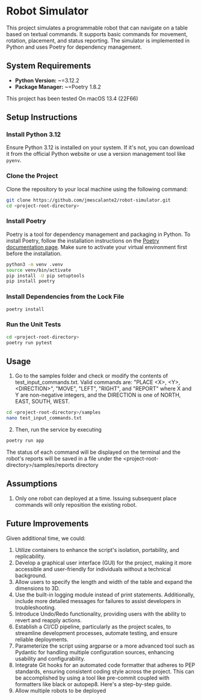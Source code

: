 # Robot Simulator

This project simulates a programmable robot that can navigate on a table based on textual commands. It supports basic commands for movement, rotation, placement, and status reporting. The simulator is implemented in Python and uses Poetry for dependency management.

## System Requirements

- **Python Version:** ~=3.12.2
- **Package Manager:** ~=Poetry 1.8.2

This project has been tested On macOS 13.4 (22F66)

## Setup Instructions

### Install Python 3.12

Ensure Python 3.12 is installed on your system. If it's not, you can download it from the official Python website or use a version management tool like `pyenv`.

### Clone the Project

Clone the repository to your local machine using the following command:

```bash
git clone https://github.com/jmescalante2/robot-simulator.git
cd <project-root-directory>
```

### Install Poetry

Poetry is a tool for dependency management and packaging in Python. To install Poetry, follow the installation instructions on the [Poetry documentation page](https://python-poetry.org/docs/#installation). Make sure to activate your virtual environment first before the installation.

```bash
python3 -m venv .venv
source venv/bin/activate
pip install -U pip setuptools
pip install poetry
```

### Install Dependencies from the Lock File
```bash
poetry install
```

### Run the Unit Tests
```bash
cd <project-root-directory>
poetry run pytest
```

## Usage
1. Go to the samples folder and check or modify the contents of test_input_commands.txt. Valid commands are:
"PLACE &lt;X&gt;, &lt;Y&gt;, &lt;DIRECTION&gt;", "MOVE", "LEFT", "RIGHT", and "REPORT" where X and Y are non-negative integers, and the DIRECTION is one of NORTH, EAST, SOUTH, WEST.

```bash
cd <project-root-directory>/samples
nano test_input_commands.txt
```
2. Then, run the service by executing
```bash
poetry run app
``` 
The status of each command will be displayed on the terminal and the robot's reports will be saved in a file under the &lt;project-root-directory&gt;/samples/reports directory

## Assumptions 
1. Only one robot can deployed at a time. Issuing subsequent place commands will only reposition the existing robot.

## Future Improvements
Given additional time, we could:

1. Utilize containers to enhance the script's isolation, portability, and replicability.
2. Develop a graphical user interface (GUI) for the project, making it more accessible and user-friendly for individuals without a technical background.
3. Allow users to specify the length and width of the table and expand the dimensions to 3D.
5. Use the built-in logging module instead of print statements. Additionally, include more detailed messages for failures to assist developers in troubleshooting.
6. Introduce Undo/Redo functionality, providing users with the ability to revert and reapply actions.
7. Establish a CI/CD pipeline, particularly as the project scales, to streamline development processes, automate testing, and ensure reliable deployments.
8. Parameterize the script using argparse or a more advanced tool such as Pydantic for handling multiple configuration sources, enhancing usability and configurability.
9. Integrate Git hooks for an automated code formatter that adheres to PEP standards, ensuring consistent coding style across the project. This can be accomplished by using a tool like pre-commit coupled with formatters like black or autopep8. Here's a step-by-step guide.
10. Allow multiple robots to be deployed 
 


